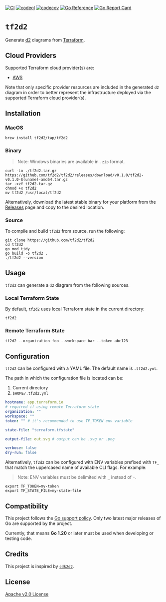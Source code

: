 [![CI](https://github.com/tf2d2/tf2d2/actions/workflows/ci.yml/badge.svg?branch=main)](https://github.com/tf2d2/tf2d2/actions/workflows/ci.yml)
[![codeql](https://github.com/tf2d2/tf2d2/actions/workflows/codeql.yml/badge.svg?branch=main)](https://github.com/tf2d2/tf2d2/actions/workflows/codeql.yml)
[![codecov](https://codecov.io/gh/tf2d2/tf2d2/graph/badge.svg?token=ZUBADJX1MU)](https://codecov.io/gh/tf2d2/tf2d2)
[![Go Reference](https://pkg.go.dev/badge/github.com/tf2d2/tf2d2.svg)](https://pkg.go.dev/github.com/tf2d2/tf2d2)
[![Go Report Card](https://goreportcard.com/badge/github.com/tf2d2/tf2d2)](https://goreportcard.com/report/github.com/tf2d2/tf2d2)

# `tf2d2`

Generate [d2](https://terrastruct.com/) diagrams from [Terraform](https://www.terraform.io/).

## Cloud Providers

Supported Terraform cloud provider(s) are:

- [AWS](https://registry.terraform.io/providers/hashicorp/aws/latest/docs)

Note that only specific provider resources are included in the generated `d2` diagram in order to better represent the infrastructure deployed via the supported Terraform cloud provider(s).

## Installation

### MacOS

```console
brew install tf2d2/tap/tf2d2
```

### Binary

> Note: Windows binaries are available in `.zip` format.

```console
curl -Lo ./tf2d2.tar.gz https://github.com/tf2d2/tf2d2/releases/download/v0.1.0/tf2d2-v0.1.0-$(uname)-amd64.tar.gz
tar -xzf tf2d2.tar.gz
chmod +x tf2d2
mv tf2d2 /usr/local/tf2d2
```

Alternatively, download the latest stable binary for your platform from the [Releases](https://github.com/tf2d2/tf2d2/releases) page  and copy to the desired location.

### Source

To compile and build `tf2d2` from source, run the following:

```console
git clone https://github.com/tf2d2/tf2d2
cd tf2d2
go mod tidy
go build -o tf2d2 .
./tf2d2 --version
```

## Usage

`tf2d2` can generate a `d2` diagram from the following sources.

### Local Terraform State

By default, `tf2d2` uses local Terraform state in the current directory:

```console
tf2d2
```

### Remote Terraform State

```console
tf2d2 --organization foo --workspace bar --token abc123
```

## Configuration

`tf2d2` can be configured with a YAML file. The default name is `.tf2d2.yml`.

The path in which the configuration file is located can be:

1. Current directory
2. `$HOME/.tf2d2.yml`

```yaml
hostname: app.terraform.io
# required if using remote Terraform state
organization: ""
workspace: ""
token: "" # it's recommended to use TF_TOKEN env variable

state-file: "terraform.tfstate"

output-file: out.svg # output can be .svg or .png

verbose: false
dry-run: false
```

Alternatively, `tf2d2` can be configured with ENV variables prefixed with `TF_` that match the uppercased name of available CLI flags. For example:

> Note: ENV variables must be delimited with `_` instead of `-`.

```console
export TF_TOKEN=my-token
export TF_STATE_FILE=my-state-file
```

## Compatibility

This project follows the [Go support policy](https://go.dev/doc/devel/release#policy). Only two latest major releases of Go are supported by the project.

Currently, that means **Go 1.20** or later must be used when developing or testing code.

## Credits

This project is inspired by [`cdk2d2`](https://github.com/megaproaktiv/cdk2d2).

## License

[Apache v2.0 License](./LICENSE)
